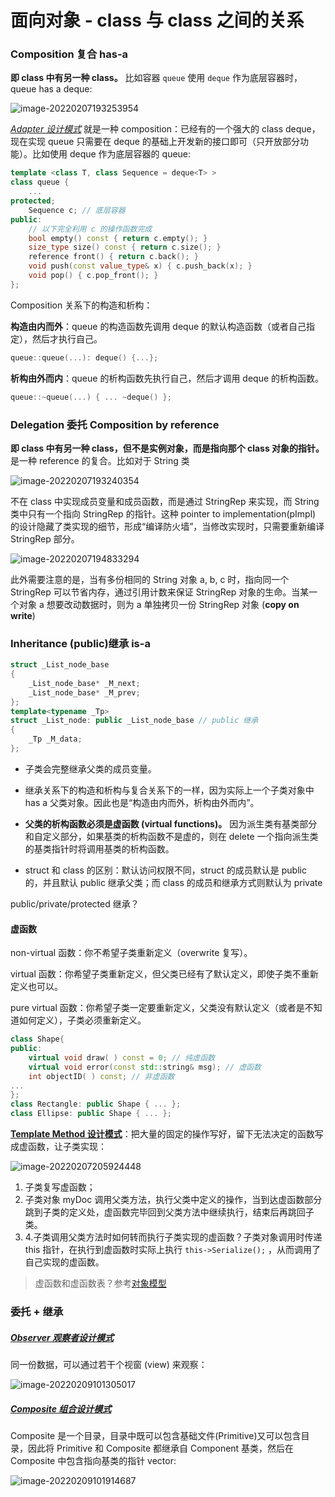 # 面向对象 - class 与 class 之间的关系

### Composition 复合   has-a

**即 class 中有另一种 class。** 比如容器 `queue` 使用 `deque` 作为底层容器时，queue has a deque:

![image-20220207193253954](images/image-20220207193253954.png)

*<u>Adapter 设计模式</u>* 就是一种 composition：已经有的一个强大的 class deque，现在实现 queue 只需要在 deque 的基础上开发新的接口即可（只开放部分功能）。比如使用 deque 作为底层容器的 queue:

```cpp
template <class T, class Sequence = deque<T> >
class queue {
    ...
protected;
    Sequence c; // 底层容器
public:
    // 以下完全利用 c 的操作函数完成
    bool empty() const { return c.empty(); }
    size_type size() const { return c.size(); }
    reference front() { return c.back(); }
    void push(const value_type& x) { c.push_back(x); }
    void pop() { c.pop_front(); }
};
```

Composition 关系下的构造和析构：

**构造由内而外**：queue 的构造函数先调用 deque 的默认构造函数（或者自己指定），然后才执行自己。

```cpp
queue::queue(...): deque() {...};
```

**析构由外而内**：queue 的析构函数先执行自己，然后才调用 deque 的析构函数。

```cpp
queue::~queue(...) { ... ~deque() };
```

### Delegation 委托    Composition by reference

**即 class 中有另一种 class，但不是实例对象，而是指向那个 class 对象的指针。** 是一种 reference 的复合。比如对于 String 类

![image-20220207193240354](images/image-20220207193240354.png)

不在 class 中实现成员变量和成员函数，而是通过 StringRep 来实现，而 String 类中只有一个指向 StringRep 的指针。这种 pointer to implementation(pImpl) 的设计隐藏了类实现的细节，形成“编译防火墙”，当修改实现时，只需要重新编译 StringRep 部分。

![image-20220207194833294](images/image-20220207194833294.png)

此外需要注意的是，当有多份相同的 String 对象 a, b, c 时，指向同一个 StringRep 可以节省内存，通过引用计数来保证 StringRep 对象的生命。当某一个对象 a 想要改动数据时，则为 a 单独拷贝一份 StringRep 对象 (**copy on write**)

### Inheritance (public)继承 is-a

```cpp
struct _List_node_base
{
	_List_node_base* _M_next;
	_List_node_base* _M_prev;
};
template<typename _Tp>
struct _List_node: public _List_node_base // public 继承
{
	_Tp _M_data;
};
```

- 子类会完整继承父类的成员变量。

- 继承关系下的构造和析构与复合关系下的一样，因为实际上一个子类对象中 has a 父类对象。因此也是“构造由内而外，析构由外而内”。

- **父类的析构函数必须是虚函数 (virtual functions)。** 因为派生类有基类部分和自定义部分，如果基类的析构函数不是虚的，则在 delete 一个指向派生类的基类指针时将调用基类的析构函数。

- struct 和 class 的区别：默认访问权限不同，struct 的成员默认是 public 的，并且默认 public 继承父类；而 class 的成员和继承方式则默认为 private

public/private/protected 继承？

#### 虚函数

non-virtual 函数：你不希望子类重新定义（overwrite 复写）。

virtual 函数：你希望子类重新定义，但父类已经有了默认定义，即使子类不重新定义也可以。

pure virtual 函数：你希望子类一定要重新定义，父类没有默认定义（或者是不知道如何定义），子类必须重新定义。

```cpp
class Shape{
public:
	virtual void draw( ) const = 0; // 纯虚函数
	virtual void error(const std::string& msg); // 虚函数
	int objectID( ) const; // 非虚函数
...
};
class Rectangle: public Shape { ... };
class Ellipse: public Shape { ... };
```

**<u>Template Method 设计模式</u>**：把大量的固定的操作写好，留下无法决定的函数写成虚函数，让子类实现：

![image-20220207205924448](images/image-20220207205924448.png)

1. 子类复写虚函数；
2. 子类对象 myDoc 调用父类方法，执行父类中定义的操作，当到达虚函数部分跳到子类的定义处，虚函数完毕回到父类方法中继续执行，结束后再跳回子类。
3. 4.子类调用父类方法时如何转而执行子类实现的虚函数？子类对象调用时传递 this 指针，在执行到虚函数时实际上执行 `this->Serialize();` ，从而调用了自己实现的虚函数。

> 虚函数和虚函数表？参考[对象模型](./对象模型.md)

### 委托 + 继承

##### <u>Observer 观察者设计模式</u>

同一份数据，可以通过若干个视窗 (view) 来观察：

![image-20220209101305017](images/image-20220209101305017.png)

##### <u>Composite 组合设计模式</u>

Composite 是一个目录，目录中既可以包含基础文件(Primitive)又可以包含目录，因此将 Primitive 和 Composite 都继承自 Component 基类，然后在 Composite 中包含指向基类的指针 vector:

![image-20220209101914687](images/image-20220209101914687.png)
